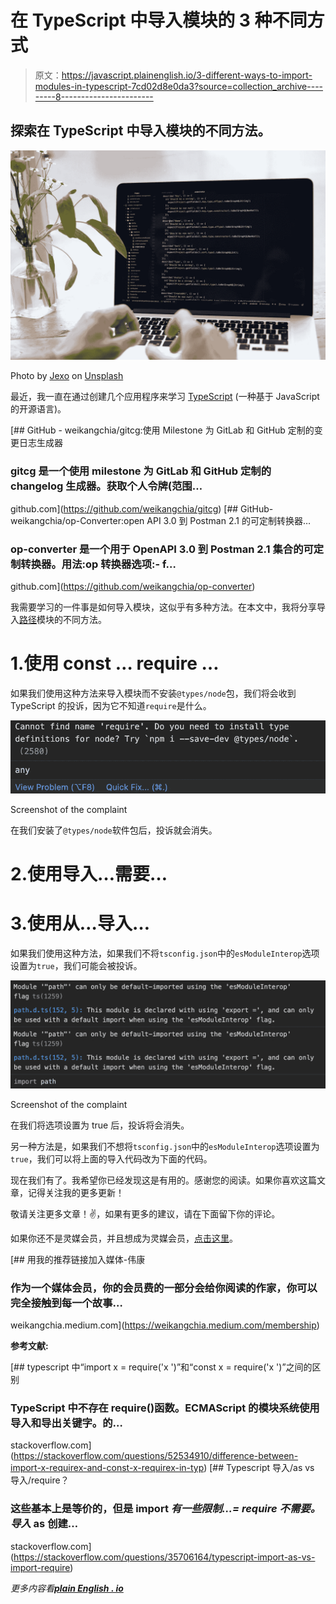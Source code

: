 # 在 TypeScript 中导入模块的 3 种不同方式

> 原文：<https://javascript.plainenglish.io/3-different-ways-to-import-modules-in-typescript-7cd02d8e0da3?source=collection_archive---------8----------------------->

## 探索在 TypeScript 中导入模块的不同方法。

![](img/d7e81f00b410553a89995c0e33353220.png)

Photo by [Jexo](https://unsplash.com/@jexo?utm_source=unsplash&utm_medium=referral&utm_content=creditCopyText) on [Unsplash](https://unsplash.com/s/photos/javascript?utm_source=unsplash&utm_medium=referral&utm_content=creditCopyText)

最近，我一直在通过创建几个应用程序来学习 [TypeScript](https://www.typescriptlang.org/) (一种基于 JavaScript 的开源语言)。

[](https://github.com/weikangchia/gitcg) [## GitHub - weikangchia/gitcg:使用 Milestone 为 GitLab 和 GitHub 定制的变更日志生成器

### gitcg 是一个使用 milestone 为 GitLab 和 GitHub 定制的 changelog 生成器。获取个人令牌(范围…

github.com](https://github.com/weikangchia/gitcg) [](https://github.com/weikangchia/op-converter) [## GitHub-weikangchia/op-Converter:open API 3.0 到 Postman 2.1 的可定制转换器…

### op-converter 是一个用于 OpenAPI 3.0 到 Postman 2.1 集合的可定制转换器。用法:op 转换器选项:- f…

github.com](https://github.com/weikangchia/op-converter) 

我需要学习的一件事是如何导入模块，这似乎有多种方法。在本文中，我将分享导入[路径](https://nodejs.org/api/path.html)模块的不同方法。

# 1.使用 const … require …

如果我们使用这种方法来导入模块而不安装`@types/node`包，我们将会收到 TypeScript 的投诉，因为它不知道`require`是什么。

![](img/47a6d4da64f9079597d52bc5db6af9e5.png)

Screenshot of the complaint

在我们安装了`@types/node`软件包后，投诉就会消失。

# 2.使用导入…需要…

# 3.使用从…导入…

如果我们使用这种方法，如果我们不将`tsconfig.json`中的`esModuleInterop`选项设置为`true`，我们可能会被投诉。

![](img/88697637754bb0844f550fd363e96939.png)

Screenshot of the complaint

在我们将选项设置为 true 后，投诉将会消失。

另一种方法是，如果我们不想将`tsconfig.json`中的`esModuleInterop`选项设置为`true`，我们可以将上面的导入代码改为下面的代码。

现在我们有了。我希望你已经发现这是有用的。感谢您的阅读。如果你喜欢这篇文章，记得关注我的更多更新！

敬请关注更多文章！✌️，如果有更多的建议，请在下面留下你的评论。

如果你还不是灵媒会员，并且想成为灵媒会员，[点击这里](https://weikangchia.medium.com/membership)。

[](https://weikangchia.medium.com/membership) [## 用我的推荐链接加入媒体-伟康

### 作为一个媒体会员，你的会员费的一部分会给你阅读的作家，你可以完全接触到每一个故事…

weikangchia.medium.com](https://weikangchia.medium.com/membership) 

**参考文献:**

[](https://stackoverflow.com/questions/52534910/difference-between-import-x-requirex-and-const-x-requirex-in-typ) [## typescript 中“import x = require('x ')”和“const x = require('x ')”之间的区别

### TypeScript 中不存在 require()函数。ECMAScript 的模块系统使用导入和导出关键字。的…

stackoverflow.com](https://stackoverflow.com/questions/52534910/difference-between-import-x-requirex-and-const-x-requirex-in-typ) [](https://stackoverflow.com/questions/35706164/typescript-import-as-vs-import-require) [## Typescript 导入/as vs 导入/require？

### 这些基本上是等价的，但是 import *有一些限制...= require 不需要。导入* as 创建…

stackoverflow.com](https://stackoverflow.com/questions/35706164/typescript-import-as-vs-import-require) 

*更多内容看*[***plain English . io***](http://plainenglish.io/)